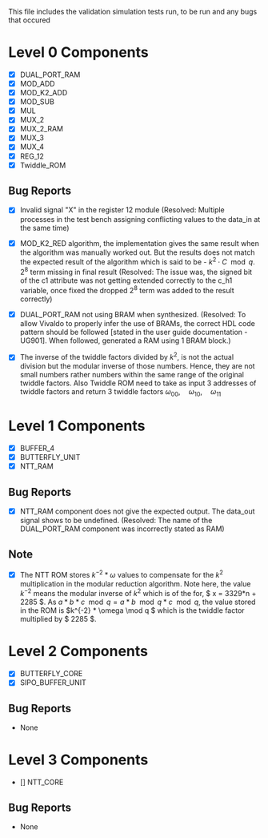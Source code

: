 <!-- Contains validation tests run -->
This file includes the validation simulation tests run, to be run and any bugs that occured

# Level 0 Components
- [x] DUAL_PORT_RAM
- [x] MOD_ADD
- [x] MOD_K2_ADD
- [x] MOD_SUB
- [x] MUL
- [x] MUX_2
- [x] MUX_2_RAM
- [x] MUX_3
- [x] MUX_4
- [x] REG_12
- [x] Twiddle_ROM

## Bug Reports
- [x] Invalid signal "X" in the register 12 module (Resolved: Multiple processes in the test bench assigning conflicting values to the data_in at the same time)
- [x] MOD_K2_RED algorithm, the implementation gives the same result when the algorithm was manually worked out. But the results does not match the expected result of the algorithm which is said to be - $k^2 \cdot C \mod q$. $2^8$ term missing in final result (Resolved: The issue was, the signed bit of the c1 attribute was not getting extended correctly to the c_h1 variable, once fixed the dropped $2^8$ term was added to the result correctly)
- [x] DUAL_PORT_RAM not using BRAM when synthesized. (Resolved: To allow Vivaldo to properly infer the use of BRAMs, the correct HDL code pattern should be followed [stated in the user guide documentation - UG901]. When followed, generated a RAM using 1 BRAM block.)
- [x] The inverse of the twiddle factors divided by $k^2$, is not the actual division but the modular inverse of those numbers. Hence, they are not small numbers rather numbers within the same range of the original twiddle factors. Also Twiddle ROM need to take as input 3 addresses of twiddle factors and return 3 twiddle factors $\omega_{00},\quad \omega_{10}, \quad \omega_{11}$


# Level 1 Components
- [x] BUFFER_4
- [x] BUTTERFLY_UNIT
- [x] NTT_RAM

## Bug Reports
- [x] NTT_RAM component does not give the expected output. The data_out signal shows to be undefined. (Resolved: The name of the DUAL_PORT_RAM component was incorrectly stated as RAM)

## Note
- [x] The NTT ROM stores $k^{-2} * \omega$ values to compensate for the $k^2$ multiplication in the modular reduction algorithm. Note here, the value $k^{-2}$ means the modular inverse of $k^2$ which is of the for, $ x = 3329*n + 2285 $. As $a*b*c \mod q = a*b \mod q * c \mod q$, the value stored in the ROM is $k^{-2} * \omega  \mod q $ which is the twiddle factor multiplied by $ 2285 $.

# Level 2 Components
- [x] BUTTERFLY_CORE
- [x] SIPO_BUFFER_UNIT

## Bug Reports
- None

# Level 3 Components
- [] NTT_CORE

## Bug Reports
- None